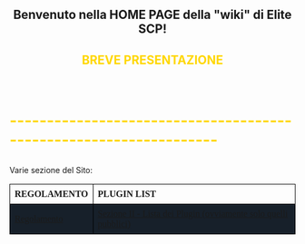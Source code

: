 <style>
h2 {text-align: center;}
h4 {text-align: center;}
bold {color:#800080;}
table {
  font-family: Nunito;
  border-collapse: collapse;
  width: 100%;
}

td, th {
  border: 1px solid black;
  text-align: left;
  padding: 8px;
}

tr:nth-child(even) {
  background-color: #17202A;
}
</style>
<body>
  <background-color: #171717>
<h2>Benvenuto nella HOME PAGE della "wiki" di Elite SCP!</h2>

<h2><b><p style="color:#FFD700;">BREVE PRESENTAZIONE</p></b></h2>
<br>
<h1><p style="color:gold;">------------------------------------------------------------------</p></h1>
  
  
Varie sezione del Sito:
<table style="width:100%">
  <tr>
    <th>REGOLAMENTO</th>
    <th>PLUGIN LIST</th>
  </tr>
  <tr>
    <td><a href="https://elitescp.github.io/ServerRP/Regolamento" target="_blank">Regolamento</a></td>
    <td><a href="https://elitescp.github.io/ServerRP/PluginList" target="_blank">Sezione II - Lista dei Plugin (ovviamente solo quelli pubblici)</a></td>
  </tr>
</table>
</background-color>
</body>
